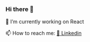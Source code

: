 ### Hi there 👋

🔭 I’m currently working on React

 📫 How to reach me: [:briefcase:	Linkedin](https://www.linkedin.com/in/1ds19u78)


